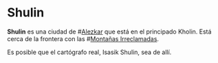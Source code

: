 # Shulin

**Shulin** es una ciudad de #[Alezkar](locations/alethkar) que está en el principado Kholin. Está cerca de la frontera con las #[Montañas Irreclamadas](locations/unclaimed-hills).

Es posible que el cartógrafo real, Isasik Shulin, sea de allí.
